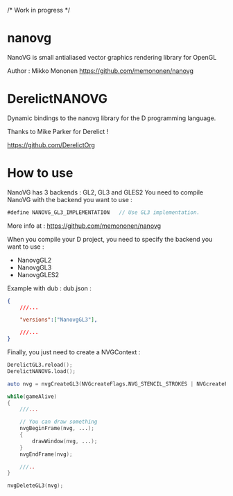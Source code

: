 /* Work in progress */

nanovg
======

NanoVG is small antialiased vector graphics rendering library for OpenGL

Author : Mikko Mononen
https://github.com/memononen/nanovg

DerelictNANOVG
======

Dynamic bindings to the nanovg library for the D programming language.

Thanks to Mike Parker for Derelict !

https://github.com/DerelictOrg

How to use
======

NanoVG has 3 backends : GL2, GL3 and GLES2 
You need to compile NanoVG with the backend you want to use :

```d
#define NANOVG_GL3_IMPLEMENTATION   // Use GL3 implementation.
```

More info at : https://github.com/memononen/nanovg

When you compile your D project, you need to specify the backend you want to use :

- NanovgGL2
- NanovgGL3
- NanovgGLES2

Example with dub : dub.json :

```json
{
    ///...

	"versions":["NanovgGL3"],

    ///...
}
```

Finally, you just need to create a NVGContext :

```d
DerelictGL3.reload();
DerelictNANOVG.load();

auto nvg = nvgCreateGL3(NVGcreateFlags.NVG_STENCIL_STROKES | NVGcreateFlags.NVG_DEBUG);

while(gameAlive)
{
    ///...

    // You can draw something
    nvgBeginFrame(nvg, ...);
    {
        drawWindow(nvg, ...);
    }
    nvgEndFrame(nvg);

    ///..
}

nvgDeleteGL3(nvg);

```